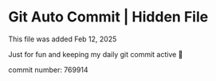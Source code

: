 # Git Auto Commit | Hidden File

This file was added Feb 12, 2025

Just for fun and keeping my daily git commit active 🤪

commit number: 769914
